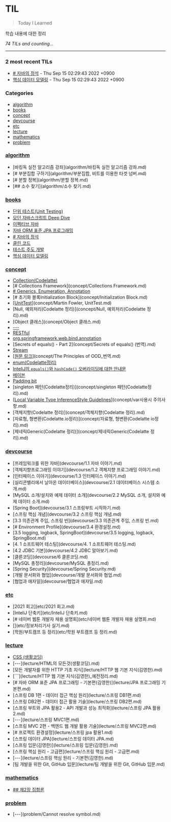 # TIL
> Today I Learned

학습 내용에 대한 정리


_74 TILs and counting..._

---

### 2 most recent TILs

- [﻿# 자바의 정석](books/자바의정석_정리.md) - Thu Sep 15 02:29:43 2022 +0900
- [핵심 데이터 모델링](books/핵심_데이터_모델링.md) - Thu Sep 15 02:29:43 2022 +0900

### Categories

- [algorithm](#algorithm)
- [books](#books)
- [concept](#concept)
- [devcourse](#devcourse)
- [etc](#etc)
- [lecture](#lecture)
- [mathematics](#mathematics)
- [problem](#problem)

### [algorithm](#algorithm)
- [바킹독 실전 알고리즘 강좌](algorithm/바킹독 실전 알고리즘 강좌.md)
- [# 부분집합 구하기](algorithm/부분집합, 비트를 이용한 타겟 넘버.md)
- [﻿# 분할 정복](algorithm/분할 정복.md)
- [## 소수 찾기](algorithm/소수 찾기.md)

### [books](#books)
- [단위 테스트(Unit Testing)](books/단위_테스트.md)
- [모던 자바스크립트 Deep Dive](books/모던_자바스크립트_Deep_Dive.md)
- [이펙티브 자바](books/이펙티브_자바.md)
- [자바 ORM 표준 JPA 프로그래밍](books/자바_ORM_표준_JPA_프로그래밍.md)
- [﻿# 자바의 정석](books/자바의정석_정리.md)
- [클린 코드](books/클린_코드.md)
- [테스트 주도 개발](books/테스트_주도_개발.md)
- [핵심 데이터 모델링](books/핵심_데이터_모델링.md)

### [concept](#concept)
- [Collection(Codelatte)](concept/Collection(Codelatte).md)
- [﻿# Collections Framework](concept/Collections Framework.md)
- [﻿# Generics, Enumeration, Annotation](concept/Generics,Enumeration,Annotation.md)
- [# 초기화 블록Initialization Block](concept/Initialization Block.md)
- [[UnitTest](https://martinfowler.com/bliki/UnitTest.html)](concept/Martin Fowler, UnitTest.md)
- [Null, 예외처리(Codelatte 정리)](concept/Null, 예외처리(Codelatte 정리).md)
- [Object 클래스](concept/Object 클래스.md)
- [---](concept/Optional.md)
- [RESTful](concept/RESTful.md)
- [org.springframework.web.bind.annotation](concept/RequestParam.md)
- [Secrets of equals() - Part 2](concept/Secrets of equals() (번역).md)
- [Stream<T>](concept/Stream.md)
- [[원문 링크](http://www.butunclebob.com/ArticleS.UncleBob.PrinciplesOfOod)](concept/The Principles of OOD_번역.md)
- [enum(Codelatte정리)](concept/enum(Codelatte정리).md)
- [InteliJ의 `equals()`와 `hashCode()` 오버라이딩에 대한 안내문](concept/equals.md)
- [메이븐](concept/maven.md)
- [Padding bit](concept/padding_bit.md)
- [singleton 패턴(Codelatte정리)](concept/singleton 패턴(Codelatte정리).md)
- [[Local Variable Type InferenceStyle Guidelines](http://openjdk.java.net/projects/amber/guides/lvti-style-guide)](concept/var사용시 주의사항.md)
- [객체지향(Codelatte 정리)](concept/객체지향(Codelatte 정리).md)
- [자료형, 형변환(Codelatte.io정리)](concept/자료형, 형변환(Codelatte io정리).md)
- [제네릭Generic(Codelatte 정리)](concept/제네릭Generic(Codelatte 정리).md)

### [devcourse](#devcourse)
- [프레임워크를 위한 자바](devcourse/1.1 자바 이야기.md)
- [객체지향프로그래밍 이야기](devcourse/1.2 객체지향 프로그래밍 이야기.md)
- [인터페이스 이야기](devcourse/1.3 인터페이스 이야기.md)
- [실리콘밸리에서 날아온 데이터베이스](devcourse/2.1 데이터베이스 시스템 소개.md)
- [MySQL 소개/설치와 예제 데이터 소개](devcourse/2.2 MySQL 소개, 설치와 예제 데이터 소개.md)
- [Spring Boot](devcourse/3.1 스프링부트 시작하기.md)
- [스프링 핵심 개념](devcourse/3.2 스프링 핵심 개념.md)
- [3.3 의존관계 주입, 스프링 빈](devcourse/3.3 의존관계 주입, 스프링 빈.md)
- [# Environment Profile](devcourse/3.4 환경설정.md)
- [3.5 logging, logback, SpringBoot](devcourse/3.5 logging, logback, SpringBoot.md)
- [4. 1 소프트웨어 테스팅](devcourse/4. 1 소프트웨어 테스팅.md)
- [4.2 JDBC 기본](devcourse/4.2 JDBC 알아보기.md)
- [클론코딩](devcourse/6 클론코딩.md)
- [MySQL 총정리](devcourse/MySQL 총정리.md)
- [Spring Security](devcourse/Spring Security.md)
- [개발 문서화와 협업](devcourse/개발 문서화와 협업.md)
- [협업과 애자일](devcourse/협업과 애자일.md)

### [etc](#etc)
- [2021 회고](etc/2021 회고.md)
- [InteliJ 단축키](etc/InteliJ 단축키.md)
- [﻿# 네이버 웹툰 개발자 채용 설명회](etc/네이버 웹툰 개발자 채용 설명회.md)
- [﻿](etc/정보처리기사 실기.md)
- [학원/부트캠프 등 정리](etc/학원 부트캠프 등 정리.md)

### [lecture](#lecture)
- [CSS (생활코딩)](lecture/CSS(생활코딩).md)
- [---](lecture/HTML의 모든것(생활코딩).md)
- [모든 개발자를 위한 HTTP 기초 지식](lecture/HTTP 웹 기본 지식(김영한).md)
- [```](lecture/HTTP 웹 기본 지식(김영한)_예전정리.md)
- [﻿﻿﻿﻿﻿﻿﻿﻿﻿﻿﻿﻿﻿﻿﻿﻿﻿﻿﻿﻿﻿﻿﻿﻿﻿﻿﻿# 자바 ORM 표준 JPA 프로그래밍 - 기본편(김영한)](lecture/JPA 프로그래밍 기본편.md)
- [스프링 DB 1편 - 데이터 접근 핵심 원리](lecture/스프링 DB1편.md)
- [스프링 DB2편 - 데이터 접근 활용 기술](lecture/스프링 DB2편.md)
- [스프링 부트와 JPA 활용2 - API 개발과 성능 최적화](lecture/스프링 JPA 활용2.md)
- [---](lecture/스프링 MVC1편.md)
- [스프링 MVC 2편 - 백엔드 웹 개발 활용 기술](lecture/스프링 MVC2편.md)
- [# 프로젝트 환경설정](lecture/스프링 jpa 활용1.md)
- [스프링 데이터 JPA](lecture/스프링 데이터 JPA.md)
- [스프링 입문(김영한)](lecture/스프링 입문(김영한).md)
- [스프링 핵심 원리 - 고급편](lecture/스프링 핵심 원리 - 고급편.md)
- [---](lecture/스프링 핵심 원리 - 기본편(김영한).md)
- [팀 개발을 위한 Git, GitHub 입문](lecture/팀 개발을 위한 Git, GitHub 입문.md)

### [mathematics](#mathematics)
- [﻿## 제2장 집합론](mathematics/이산수학.md)

### [problem](#problem)
- [---](problem/Cannot resolve symbol.md)


